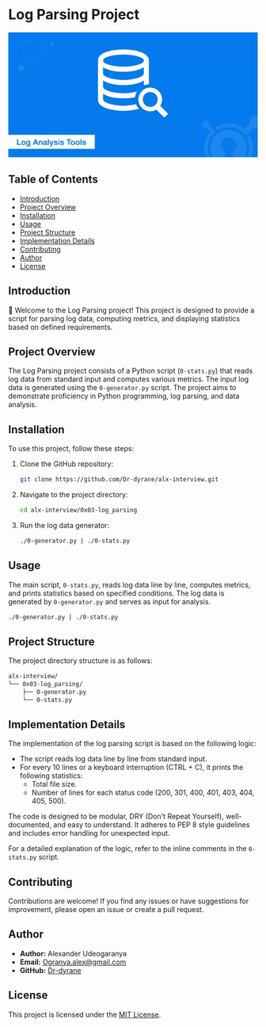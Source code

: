 # Log Parsing Project

![Log Parsing Logo](./logo.webp)

## Table of Contents
- [Introduction](#introduction)
- [Project Overview](#project-overview)
- [Installation](#installation)
- [Usage](#usage)
- [Project Structure](#project-structure)
- [Implementation Details](#implementation-details)
- [Contributing](#contributing)
- [Author](#author)
- [License](#license)

## Introduction

🚀 Welcome to the Log Parsing project! This project is designed to provide a script for parsing log data, computing metrics, and displaying statistics based on defined requirements.

## Project Overview

The Log Parsing project consists of a Python script (`0-stats.py`) that reads log data from standard input and computes various metrics. The input log data is generated using the `0-generator.py` script. The project aims to demonstrate proficiency in Python programming, log parsing, and data analysis.

## Installation

To use this project, follow these steps:

1. Clone the GitHub repository:

   ```bash
   git clone https://github.com/Dr-dyrane/alx-interview.git
   ```

2. Navigate to the project directory:

   ```bash
   cd alx-interview/0x03-log_parsing
   ```

3. Run the log data generator:

   ```bash
   ./0-generator.py | ./0-stats.py
   ```

## Usage

The main script, `0-stats.py`, reads log data line by line, computes metrics, and prints statistics based on specified conditions. The log data is generated by `0-generator.py` and serves as input for analysis.

```bash
./0-generator.py | ./0-stats.py
```

## Project Structure

The project directory structure is as follows:

```
alx-interview/
└── 0x03-log_parsing/
    ├── 0-generator.py
    └── 0-stats.py
```

## Implementation Details

The implementation of the log parsing script is based on the following logic:

- The script reads log data line by line from standard input.
- For every 10 lines or a keyboard interruption (CTRL + C), it prints the following statistics:
  - Total file size.
  - Number of lines for each status code (200, 301, 400, 401, 403, 404, 405, 500).

The code is designed to be modular, DRY (Don't Repeat Yourself), well-documented, and easy to understand. It adheres to PEP 8 style guidelines and includes error handling for unexpected input.

For a detailed explanation of the logic, refer to the inline comments in the `0-stats.py` script.

## Contributing

Contributions are welcome! If you find any issues or have suggestions for improvement, please open an issue or create a pull request.

## Author

- **Author:** Alexander Udeogaranya
- **Email:** Ogranya.alex@gmail.com
- **GitHub:** [Dr-dyrane](https://github.com/Dr-dyrane)

## License

This project is licensed under the [MIT License](LICENSE).
